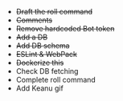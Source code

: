 - ~~Draft the roll command~~
- ~~Comments~~
- ~~Remove hardcoded Bot token~~
- ~~Add a DB~~
- ~~Add DB schema~~
- ~~ESLint & WebPack~~
- ~~Dockerize this~~
- Check DB fetching
- Complete roll command
- Add Keanu gif
